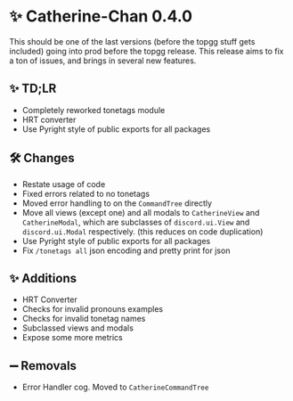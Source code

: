 # ✨ Catherine-Chan 0.4.0

This should be one of the last versions (before the topgg stuff gets included) going into prod before the topgg release. This release aims to fix a ton of issues, and brings in several new features.

## ✨ TD;LR

- Completely reworked tonetags module
- HRT converter
- Use Pyright style of public exports for all packages

## 🛠️ Changes

- Restate usage of code
- Fixed errors related to no tonetags
- Moved error handling to on the `CommandTree` directly
- Move all views (except one) and all modals to `CatherineView` and `CatherineModal`, which are subclasses of `discord.ui.View` and `discord.ui.Modal` respectively. (this reduces on code duplication)
- Use Pyright style of public exports for all packages
- Fix `/tonetags all` json encoding and pretty print for json

## ✨ Additions

- HRT Converter
- Checks for invalid pronouns examples
- Checks for invalid tonetag names
- Subclassed views and modals
- Expose some more metrics


## ➖ Removals

- Error Handler cog. Moved to `CatherineCommandTree`
